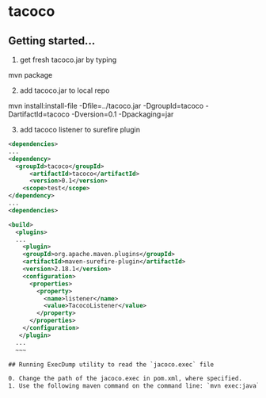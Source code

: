 # tacoco

## Getting started...

1. get fresh tacoco.jar by typing

  mvn package
  
2. add tacoco.jar to local repo

  mvn install:install-file -Dfile=../tacoco.jar -DgroupId=tacoco -DartifactId=tacoco -Dversion=0.1 -Dpackaging=jar

3. add tacoco listener to surefire plugin
  ~~~xml
  <dependencies>
  ...
  <dependency>
    <groupId>tacoco</groupId>
		<artifactId>tacoco</artifactId>
		<version>0.1</version>
	  <scope>test</scope>
  </dependency>
  ...
  <dependencies>
  
  <build>
    <plugins>
    ...
      <plugin>
      <groupId>org.apache.maven.plugins</groupId>
      <artifactId>maven-surefire-plugin</artifactId>
      <version>2.18.1</version>
      <configuration>
        <properties>
          <property>
            <name>listener</name>
            <value>TacocoListener</value>
          </property>
        </properties>
      </configuration>
     </plugin>
    ...
    ~~~

## Running ExecDump utility to read the `jacoco.exec` file

0. Change the path of the jacoco.exec in pom.xml, where specified.
1. Use the following maven command on the command line: `mvn exec:java`
